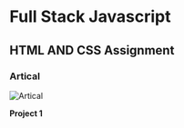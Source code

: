 # Full Stack Javascript

## HTML AND CSS Assignment


### Artical
![Artical](https://hashnode.com/@Sbhandari2608)

**Project 1**

[](./HtmlAndCss%20Assignment/FSJS%202.0%20Project%2001)